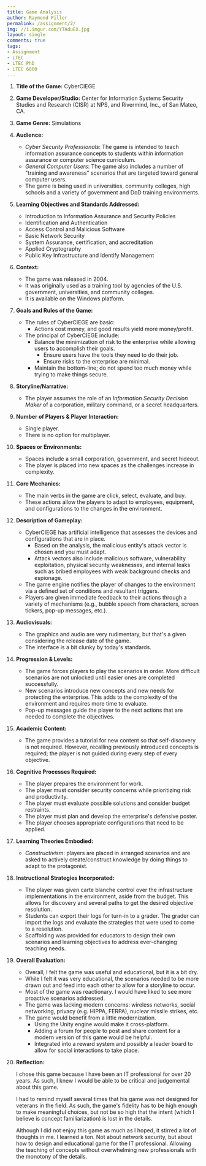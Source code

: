 ```yaml
---
title: Game Analysis
author: Raymond Piller
permalink: /assignment/2/
img: //i.imgur.com/YTAduEX.jpg
layout: single
comments: true
tags:
- Assignment
- LTEC
- LTEC PhD
- LTEC 6800
---
```

1. **Title of the Game:** CyberCIEGE

1. **Game Developer/Studio:** Center for Information Systems Security Studies and Research (CISR) at NPS, and Rivermind, Inc., of San Mateo, CA.

1. **Game Genre:** Simulations

1. **Audience:**
   - *Cyber Security Professionals*: The game is intended to teach information assurance concepts to students within information assurance or computer science curriculum.
   - *General Computer Users*: The game also includes a number of "training and awareness" scenarios that are targeted toward general computer users.
   - The game is being used in universities, community colleges, high schools and a variety of government and DoD training environments.

1. **Learning Objectives and Standards Addressed:**
   - Introduction to Information Assurance and Security Policies
   - Identification and Authentication
   - Access Control and Malicious Software
   - Basic Network Security
   - System Assurance, certification, and accreditation
   - Applied Cryptography
   - Public Key Infrastructure and Identify Management

1. **Context:**
   - The game was released in 2004.
   - It was originally used as a training tool by agencies of the U.S. government, universities, and community colleges.
   - It is available on the Windows platform.

1. **Goals and Rules of the Game:**
   - The rules of CyberCIEGE are basic:
     - Actions cost money, and good results yield more money/profit.
   - The principal of CyberCIEGE include:
     - Balance the minimization of risk to the enterprise while allowing users to accomplish their goals.
       - Ensure users have the tools they need to do their job.
       - Ensure risks to the enterprise are minimal.
     - Maintain the bottom-line; do not spend too much money while trying to make things secure.

1. **Storyline/Narrative:**
   - The player assumes the role of an *Information Security Decision Maker* of a corporation, military command, or a secret headquarters.

1. **Number of Players & Player Interaction:**
   - Single player.
   - There is no option for multiplayer.

1. **Spaces or Environments:**
   - Spaces include a small corporation, government, and secret hideout.
   - The player is placed into new spaces as the challenges increase in complexity.

1. **Core Mechanics:**
   - The main verbs in the game are click, select, evaluate, and buy.
   - These actions allow the players to adapt to employees, equipment, and configurations to the changes in the environment.

1. **Description of Gameplay:**
   - CyberCIEGE has artificial intelligence that assesses the devices and configurations that are in place.
     - Based on the analysis, the malicious entity's attack vector is chosen and you must adapt.
     - Attack vectors also include malicious software, vulnerability exploitation,  physical security weaknesses, and internal leaks such as bribed employees with weak background checks and espionage.
   - The game engine notifies the player of changes to the environment via a defined set of conditions and resultant triggers.
   - Players are given immediate feedback to their actions through a variety of mechanisms (e.g., bubble speech from characters, screen tickers, pop-up messages, etc.).

1. **Audiovisuals:**
   - The graphics and audio are very rudimentary, but that's a given considering the release date of the game.
   - The interface is a bit clunky by today's standards.

1. **Progression & Levels:**
   - The game forces players to play the scenarios in order. More difficult scenarios are not unlocked until easier ones are completed successfully.
   - New scenarios introduce new concepts and new needs for protecting the enterprise. This adds to the complexity of the environment and requires more time to evaluate.
   - Pop-up messages guide the player to the next actions that are needed to complete the objectives.

1. **Academic Content:**
   - The game provides a tutorial for new content so that self-discovery is not required. However, recalling previously introduced concepts is required; the player is not guided during every step of every objective.

1. **Cognitive Processes Required:**
   - The player prepares the environment for work.
   - The player must consider security concerns while prioritizing risk and productivity.
   - The player must evaluate possible solutions and consider budget restraints.
   - The player must plan and develop the enterprise's defensive poster.
   - The player chooses appropriate configurations that need to be applied.

1. **Learning Theories Embodied:**
   - *Constructivism*: players are placed in arranged scenarios and are asked to actively create/construct knowledge by doing things to adapt to the protagonist.

1. **Instructional Strategies Incorporated:**
   - The player was given carte blanche control over the infrastructure implementations in the environment, aside from the budget. This allows for discovery and several paths to get the desired objective resolution.
   - Students can export their logs for turn-in to a grader. The grader can import the logs and evaluate the strategies that were used to come to a resolution.
   - Scaffolding was provided for educators to design their own scenarios and learning objectives to address ever-changing teaching needs.

1. **Overall Evaluation:**
    - Overall, I felt the game was useful and educational, but it is a bit dry.
    - While I felt it was very educational, the scenarios needed to be more drawn out and feed into each other to allow for a storyline to occur.
    - Most of the game was reactionary. I would have liked to see more proactive scenarios addressed.
    - The game was lacking modern concerns: wireless networks, social networking, privacy (e.g. HIPPA, FERPA), nuclear missile strikes, etc.
    - The game would benefit from a little modernization.
      - Using the Unity engine would make it cross-platform.
      - Adding a forum for people to post and share content for a modern version of this game would be helpful.
      - Integrated into a reward system and possibly a leader board to allow for social interactions to take place.

1. **Reflection:**

    I chose this game because I have been an IT professional for over 20 years. As such, I knew I would be able to be critical and judgemental about this game.

    I had to remind myself several times that his game was not designed for veterans in the field. As such, the game's fidelity has to be high enough to make meaningful choices, but not be so high that the intent (which I believe is concept familiarization) is lost in the details.

    Although I did not enjoy this game as much as I hoped, it stirred a lot of thoughts in me. I learned a ton. Not about network security, but about how to design and educational game for the IT professional. Allowing the teaching of concepts without overwhelming new professionals with the monotony of the details.